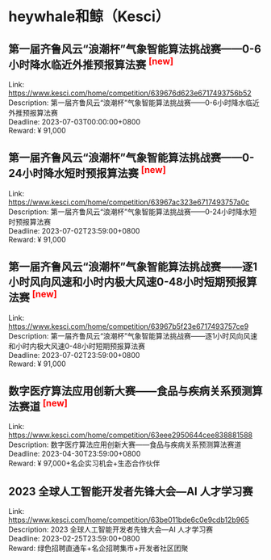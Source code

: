 # heywhale和鲸（Kesci）



## 第一届齐鲁风云“浪潮杯”气象智能算法挑战赛——0-6小时降水临近外推预报算法赛 <sup style="color:red">[new]<sup>  

Link: https://www.kesci.com/home/competition/639676d623e6717493756b52  
Description: 第一届齐鲁风云“浪潮杯”气象智能算法挑战赛——0-6小时降水临近外推预报算法赛  
Deadline: 2023-07-03T00:00:00+0800  
Reward: ¥ 91,000  


## 第一届齐鲁风云“浪潮杯”气象智能算法挑战赛——0-24小时降水短时预报算法赛 <sup style="color:red">[new]<sup>  

Link: https://www.kesci.com/home/competition/63967ac323e6717493757a0c  
Description: 第一届齐鲁风云“浪潮杯”气象智能算法挑战赛——0-24小时降水短时预报算法赛  
Deadline: 2023-07-02T23:59:00+0800  
Reward: ¥ 91,000  


## 第一届齐鲁风云“浪潮杯”气象智能算法挑战赛——逐1小时风向风速和小时内极大风速0-48小时短期预报算法赛 <sup style="color:red">[new]<sup>  

Link: https://www.kesci.com/home/competition/63967b5f23e6717493757ce9  
Description: 第一届齐鲁风云“浪潮杯”气象智能算法挑战赛——逐1小时风向风速和小时内极大风速0-48小时短期预报算法赛  
Deadline: 2023-07-02T23:59:00+0800  
Reward: ¥ 91,000  


## 数字医疗算法应用创新大赛——食品与疾病关系预测算法赛道 <sup style="color:red">[new]<sup>  

Link: https://www.kesci.com/home/competition/63eee2950644cee838881588  
Description: 数字医疗算法应用创新大赛——食品与疾病关系预测算法赛道  
Deadline: 2023-04-30T23:59:00+0800  
Reward: ¥ 97,000+名企实习机会+生态合作伙伴  


## 2023 全球人工智能开发者先锋大会—AI 人才学习赛

Link: https://www.kesci.com/home/competition/63be011bde6c0e9cdb12b965  
Description: 2023 全球人工智能开发者先锋大会—AI 人才学习赛  
Deadline: 2023-02-25T23:59:00+0800  
Reward: 绿色招聘直通车+名企招聘集市+开发者社区团聚  

